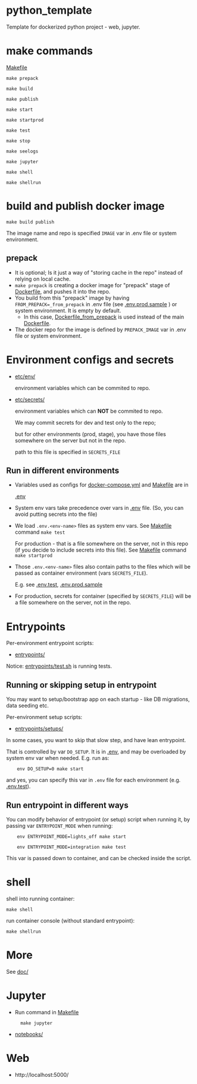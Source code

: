 # python_template

Template for dockerized python project - web, jupyter.

# make commands

[Makefile](Makefile)

    make prepack
    
    make build
    
    make publish
    
    make start
    
    make startprod

    make test

    make stop
        
    make seelogs
    
    make jupyter

    make shell
    
    make shellrun

# build and publish docker image

    make build publish

The image name and repo is specified `IMAGE` var in .env file or system environment.

## prepack

- It is optional; Is it just a way of "storing cache in the repo" instead of relying on local cache.
- `make prepack` is creating a docker image for "prepack" stage of [Dockerfile](Dockerfile), and pushes it into the repo.
- You build from this "prepack" image by having `FROM_PREPACK=_from_prepack` in .env file (see [.env.prod.sample](.env.prod.sample) ) or system environment. It is empty by default.
    - In this case, [Dockerfile_from_prepack](Dockerfile_from_prepack) is used instead of the main [Dockerfile](Dockerfile).
- The docker repo for the image is defined by `PREPACK_IMAGE` var in .env file or system environment.

# Environment configs and secrets

- [etc/env/](etc/env/)

    environment variables which can be commited to repo.

- [etc/secrets/](etc/secrets/)

    environment variables which can **NOT** be commited to repo. 
    
    We may commit secrets for dev and test only to the repo;
    
    but for other environments (prod, stage), you have those files somewhere on the server but not in the repo.
    
    path to this file is specified in `SECRETS_FILE`

## Run in different environments

- Variables used as configs for [docker-compose.yml](docker-compose.yml) and [Makefile](Makefile) are in

    [.env](.env) 

- System env vars take precedence over vars in [.env](.env) file. (So, you can avoid putting secrets into the file)

- We load `.env.<env-name>` files as system env vars.
    See [Makefile](Makefile) command `make test`

    For production - that is a file somewhere on the server, not in this repo (if you decide to include secrets into this file).
    See [Makefile](Makefile) command `make startprod`

- Those `.env.<env-name>` files also contain paths to the files which will be passed as container environment (vars `SECRETS_FILE`).

    E.g. see [.env.test](.env.test), [.env.prod.sample](.env.prod.sample)

- For production, secrets for container (specified by `SECRETS_FILE`) will be a file somewhere on the server, not in the repo.

# Entrypoints

Per-environment entrypoint scripts:

- [entrypoints/](entrypoints/)

Notice: [entrypoints/test.sh](entrypoints/test.sh) is running tests.

## Running or skipping setup in entrypoint

You may want to setup/bootstrap app on each startup - like DB migrations, data seeding etc.

Per-environment setup scripts:

- [entrypoints/setups/](entrypoints/setups/)

In some cases, you want to skip that slow step, and have lean entrypoint.

That is controlled by var `DO_SETUP`.
It is in [.env](.env), and may be overloaded by system env var when needed. E.g. run as:

        env DO_SETUP=0 make start
        
and yes, you can specify this var in `.env` file for each environment (e.g. [.env.test](.env.test)).

## Run entrypoint in different ways

You can modify behavior of entrypoint (or setup) script when running it, by passing var `ENTRYPOINT_MODE` when running:

        env ENTRYPOINT_MODE=lights_off make start
        
        env ENTRYPOINT_MODE=integration make test

This var is passed down to container, and can be checked inside the script.

# shell

shell into running container:

    make shell

run container console (without standard entrypoint):

    make shellrun


# More

See [doc/](doc/)

# Jupyter

- Run command in [Makefile](Makefile)

        make jupyter

- [notebooks/](notebooks/)

# Web

- http://localhost:5000/
